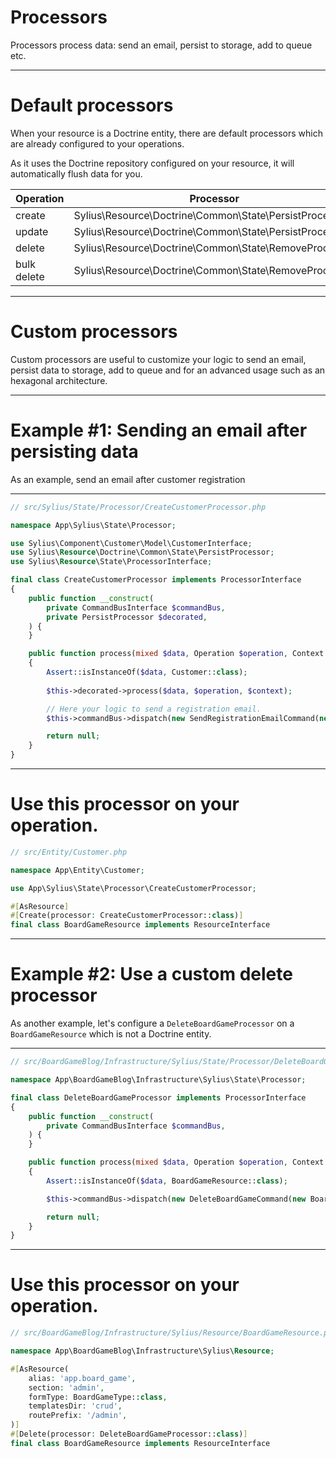 # Processors

<v-clicks>

Processors process data: send an email, persist to storage, add to queue etc.

</v-clicks>

---

# Default processors

<v-clicks>

When your resource is a Doctrine entity, there are default processors which are already configured to your operations.

As it uses the Doctrine repository configured on your resource, it will automatically flush data for you.

| Operation   | Processor                                              |
|-------------|--------------------------------------------------------|
| create      | Sylius\Resource\Doctrine\Common\State\PersistProcessor |
| update      | Sylius\Resource\Doctrine\Common\State\PersistProcessor |
| delete      | Sylius\Resource\Doctrine\Common\State\RemoveProcessor  |
| bulk delete | Sylius\Resource\Doctrine\Common\State\RemoveProcessor  |

</v-clicks>

---

# Custom processors

<v-clicks>

Custom processors are useful to customize your logic to send an email, persist data to storage, add to queue and for an
advanced usage such as an hexagonal architecture.

</v-clicks>

---

# Example #1: Sending an email after persisting data

As an example, send an email after customer registration

---

```php {all|9|12-13|17|19|21|23-24|26}
// src/Sylius/State/Processor/CreateCustomerProcessor.php

namespace App\Sylius\State\Processor;

use Sylius\Component\Customer\Model\CustomerInterface;
use Sylius\Resource\Doctrine\Common\State\PersistProcessor;
use Sylius\Resource\State\ProcessorInterface;

final class CreateCustomerProcessor implements ProcessorInterface
{
    public function __construct(
        private CommandBusInterface $commandBus,
        private PersistProcessor $decorated,
    ) {
    }

    public function process(mixed $data, Operation $operation, Context $context): mixed
    {
        Assert::isInstanceOf($data, Customer::class);
        
        $this->decorated->process($data, $operation, $context);

        // Here your logic to send a registration email.
        $this->commandBus->dispatch(new SendRegistrationEmailCommand(new CustomerId($data->id)));

        return null;
    }
}
```

---

# Use this processor on your operation.

```php {all|8|8,5}
// src/Entity/Customer.php

namespace App\Entity\Customer;

use App\Sylius\State\Processor\CreateCustomerProcessor;

#[AsResource]
#[Create(processor: CreateCustomerProcessor::class)]
final class BoardGameResource implements ResourceInterface
```

---

# Example #2: Use a custom delete processor

<v-clicks>

As another example, let's configure a `DeleteBoardGameProcessor` on a `BoardGameResource` which is not a Doctrine
entity.

</v-clicks>

---

```php {all|12|14|16}
// src/BoardGameBlog/Infrastructure/Sylius/State/Processor/DeleteBoardGameProcessor.php

namespace App\BoardGameBlog\Infrastructure\Sylius\State\Processor;

final class DeleteBoardGameProcessor implements ProcessorInterface
{
    public function __construct(
        private CommandBusInterface $commandBus,
    ) {
    }

    public function process(mixed $data, Operation $operation, Context $context): mixed
    {
        Assert::isInstanceOf($data, BoardGameResource::class);

        $this->commandBus->dispatch(new DeleteBoardGameCommand(new BoardGameId($data->id)));

        return null;
    }
}
```

---

# Use this processor on your operation.

```php {all|12}
// src/BoardGameBlog/Infrastructure/Sylius/Resource/BoardGameResource.php

namespace App\BoardGameBlog\Infrastructure\Sylius\Resource;

#[AsResource(
    alias: 'app.board_game',
    section: 'admin',
    formType: BoardGameType::class,
    templatesDir: 'crud',
    routePrefix: '/admin',
)]
#[Delete(processor: DeleteBoardGameProcessor::class)]
final class BoardGameResource implements ResourceInterface
```
